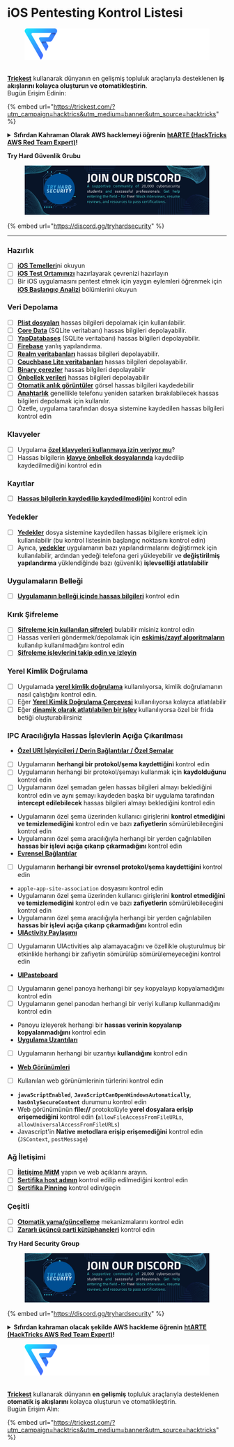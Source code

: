 # iOS Pentesting Kontrol Listesi

<figure><img src="../.gitbook/assets/image (48).png" alt=""><figcaption></figcaption></figure>

\
[**Trickest**](https://trickest.com/?utm_campaign=hacktrics&utm_medium=banner&utm_source=hacktricks) kullanarak dünyanın en gelişmiş topluluk araçlarıyla desteklenen **iş akışlarını kolayca oluşturun ve otomatikleştirin**.\
Bugün Erişim Edinin:

{% embed url="https://trickest.com/?utm_campaign=hacktrics&utm_medium=banner&utm_source=hacktricks" %}

<details>

<summary><strong>Sıfırdan Kahraman Olarak AWS hacklemeyi öğrenin</strong> <a href="https://training.hacktricks.xyz/courses/arte"><strong>htARTE (HackTricks AWS Red Team Expert)</strong></a><strong>!</strong></summary>

HackTricks'ı desteklemenin diğer yolları:

* **Şirketinizi HackTricks'te reklamınızı görmek istiyorsanız** veya **HackTricks'i PDF olarak indirmek istiyorsanız** [**ABONELİK PLANLARI**](https://github.com/sponsors/carlospolop)'na göz atın!
* [**Resmi PEASS & HackTricks ürünlerini**](https://peass.creator-spring.com) edinin
* [**PEASS Ailesi'ni**](https://opensea.io/collection/the-peass-family) keşfedin, özel [**NFT'lerimiz**](https://opensea.io/collection/the-peass-family)
* **💬 Discord grubuna** [**katılın**](https://discord.gg/hRep4RUj7f) veya [**telegram grubuna**](https://t.me/peass) katılın veya bizi **Twitter** 🐦 [**@carlospolopm**](https://twitter.com/hacktricks_live)**'da takip edin**.
* **Hacking püf noktalarınızı göndererek HackTricks** ve **HackTricks Cloud** github depolarına PR gönderin.

</details>

**Try Hard Güvenlik Grubu**

<figure><img src="../.gitbook/assets/telegram-cloud-document-1-5159108904864449420.jpg" alt=""><figcaption></figcaption></figure>

{% embed url="https://discord.gg/tryhardsecurity" %}

***

### Hazırlık

* [ ] [**iOS Temelleri**](ios-pentesting/ios-basics.md)ni okuyun
* [ ] [**iOS Test Ortamınızı**](ios-pentesting/ios-testing-environment.md) hazırlayarak çevrenizi hazırlayın
* [ ] Bir iOS uygulamasını pentest etmek için yaygın eylemleri öğrenmek için [**iOS Başlangıç Analizi**](ios-pentesting/#initial-analysis) bölümlerini okuyun

### Veri Depolama

* [ ] [**Plist dosyaları**](ios-pentesting/#plist) hassas bilgileri depolamak için kullanılabilir.
* [ ] [**Core Data**](ios-pentesting/#core-data) (SQLite veritabanı) hassas bilgileri depolayabilir.
* [ ] [**YapDatabases**](ios-pentesting/#yapdatabase) (SQLite veritabanı) hassas bilgileri depolayabilir.
* [ ] [**Firebase**](ios-pentesting/#firebase-real-time-databases) yanlış yapılandırma.
* [ ] [**Realm veritabanları**](ios-pentesting/#realm-databases) hassas bilgileri depolayabilir.
* [ ] [**Couchbase Lite veritabanları**](ios-pentesting/#couchbase-lite-databases) hassas bilgileri depolayabilir.
* [ ] [**Binary çerezler**](ios-pentesting/#cookies) hassas bilgileri depolayabilir
* [ ] [**Önbellek verileri**](ios-pentesting/#cache) hassas bilgileri depolayabilir
* [ ] [**Otomatik anlık görüntüler**](ios-pentesting/#snapshots) görsel hassas bilgileri kaydedebilir
* [ ] [**Anahtarlık**](ios-pentesting/#keychain) genellikle telefonu yeniden satarken bırakılabilecek hassas bilgileri depolamak için kullanılır.
* [ ] Özetle, uygulama tarafından dosya sistemine kaydedilen hassas bilgileri kontrol edin

### Klavyeler

* [ ] Uygulama [**özel klavyeleri kullanmaya izin veriyor mu**](ios-pentesting/#custom-keyboards-keyboard-cache)?
* [ ] Hassas bilgilerin [**klavye önbellek dosyalarında**](ios-pentesting/#custom-keyboards-keyboard-cache) kaydedilip kaydedilmediğini kontrol edin

### **Kayıtlar**

* [ ] [**Hassas bilgilerin kaydedilip kaydedilmediğini**](ios-pentesting/#logs) kontrol edin

### Yedekler

* [ ] [**Yedekler**](ios-pentesting/#backups) dosya sistemine kaydedilen hassas bilgilere erişmek için kullanılabilir (bu kontrol listesinin başlangıç noktasını kontrol edin)
* [ ] Ayrıca, [**yedekler**](ios-pentesting/#backups) uygulamanın bazı yapılandırmalarını değiştirmek için kullanılabilir, ardından yedeği telefona geri yükleyebilir ve **değiştirilmiş yapılandırma** yüklendiğinde bazı (güvenlik) **işlevselliği atlatılabilir**

### **Uygulamaların Belleği**

* [ ] [**Uygulamanın belleği içinde hassas bilgileri**](ios-pentesting/#testing-memory-for-sensitive-data) kontrol edin

### **Kırık Şifreleme**

* [ ] [**Şifreleme için kullanılan şifreleri**](ios-pentesting/#broken-cryptography) bulabilir misiniz kontrol edin
* [ ] Hassas verileri göndermek/depolamak için [**eskimiş/zayıf algoritmaların**](ios-pentesting/#broken-cryptography) kullanılıp kullanılmadığını kontrol edin
* [ ] [**Şifreleme işlevlerini takip edin ve izleyin**](ios-pentesting/#broken-cryptography)

### **Yerel Kimlik Doğrulama**

* [ ] Uygulamada [**yerel kimlik doğrulama**](ios-pentesting/#local-authentication) kullanılıyorsa, kimlik doğrulamanın nasıl çalıştığını kontrol edin.
* [ ] Eğer [**Yerel Kimlik Doğrulama Çerçevesi**](ios-pentesting/#local-authentication-framework) kullanılıyorsa kolayca atlatılabilir
* [ ] Eğer [**dinamik olarak atlatılabilen bir işlev**](ios-pentesting/#local-authentication-using-keychain) kullanılıyorsa özel bir frida betiği oluşturabilirsiniz

### IPC Aracılığıyla Hassas İşlevlerin Açığa Çıkarılması

* [**Özel URI İşleyicileri / Derin Bağlantılar / Özel Şemalar**](ios-pentesting/#custom-uri-handlers-deeplinks-custom-schemes)
* [ ] Uygulamanın **herhangi bir protokol/şema kaydettiğini** kontrol edin
* [ ] Uygulamanın herhangi bir protokol/şemayı kullanmak için **kaydolduğunu** kontrol edin
* [ ] Uygulamanın özel şemadan gelen hassas bilgileri almayı beklediğini kontrol edin ve aynı şemayı kaydeden başka bir uygulama tarafından **intercept edilebilecek** hassas bilgileri almayı beklediğini kontrol edin
* Uygulamanın özel şema üzerinden kullanıcı girişlerini **kontrol etmediğini ve temizlemediğini** kontrol edin ve bazı **zafiyetlerin** sömürülebileceğini kontrol edin
* Uygulamanın özel şema aracılığıyla herhangi bir yerden çağrılabilen **hassas bir işlevi açığa çıkarıp çıkarmadığını** kontrol edin
* [**Evrensel Bağlantılar**](ios-pentesting/#universal-links)
* [ ] Uygulamanın **herhangi bir evrensel protokol/şema kaydettiğini** kontrol edin
* `apple-app-site-association` dosyasını kontrol edin
* Uygulamanın özel şema üzerinden kullanıcı girişlerini **kontrol etmediğini ve temizlemediğini** kontrol edin ve bazı **zafiyetlerin** sömürülebileceğini kontrol edin
* Uygulamanın özel şema aracılığıyla herhangi bir yerden çağrılabilen **hassas bir işlevi açığa çıkarıp çıkarmadığını** kontrol edin
* [**UIActivity Paylaşımı**](ios-pentesting/ios-uiactivity-sharing.md)
* [ ] Uygulamanın UIActivities alıp alamayacağını ve özellikle oluşturulmuş bir etkinlikle herhangi bir zafiyetin sömürülüp sömürülemeyeceğini kontrol edin
* [**UIPasteboard**](ios-pentesting/ios-uipasteboard.md)
* [ ] Uygulamanın genel panoya herhangi bir şey kopyalayıp kopyalamadığını kontrol edin
* [ ] Uygulamanın genel panodan herhangi bir veriyi kullanıp kullanmadığını kontrol edin
* Panoyu izleyerek herhangi bir **hassas verinin kopyalanıp kopyalanmadığını** kontrol edin
* [**Uygulama Uzantıları**](ios-pentesting/ios-app-extensions.md)
* [ ] Uygulamanın herhangi bir uzantıyı **kullandığını** kontrol edin
* [**Web Görünümleri**](ios-pentesting/ios-webviews.md)
* [ ] Kullanılan web görünümlerinin türlerini kontrol edin
* **`javaScriptEnabled`**, **`JavaScriptCanOpenWindowsAutomatically`**, **`hasOnlySecureContent`** durumunu kontrol edin
* Web görünümünün **file://** protokolüyle **yerel dosyalara erişip erişemediğini** kontrol edin **(**`allowFileAccessFromFileURLs`, `allowUniversalAccessFromFileURLs`)
* Javascript'in **Native** **metodlara erişip erişemediğini** kontrol edin (`JSContext`, `postMessage`)
### Ağ İletişimi

* [ ] [**İletişime MitM**](ios-pentesting/#network-communication) yapın ve web açıklarını arayın.
* [ ] [**Sertifika host adının**](ios-pentesting/#hostname-check) kontrol edilip edilmediğini kontrol edin
* [ ] [**Sertifika Pinning**](ios-pentesting/#certificate-pinning) kontrol edin/geçin

### **Çeşitli**

* [ ] [**Otomatik yama/güncelleme**](ios-pentesting/#hot-patching-enforced-updateing) mekanizmalarını kontrol edin
* [ ] [**Zararlı üçüncü parti kütüphaneleri**](ios-pentesting/#third-parties) kontrol edin

**Try Hard Security Group**

<figure><img src="../.gitbook/assets/telegram-cloud-document-1-5159108904864449420.jpg" alt=""><figcaption></figcaption></figure>

{% embed url="https://discord.gg/tryhardsecurity" %}

<details>

<summary><strong>Sıfırdan kahraman olacak şekilde AWS hackleme öğrenin</strong> <a href="https://training.hacktricks.xyz/courses/arte"><strong>htARTE (HackTricks AWS Red Team Expert)</strong></a><strong>!</strong></summary>

HackTricks'ı desteklemenin diğer yolları:

* **Şirketinizi HackTricks'te reklamını görmek istiyorsanız** veya **HackTricks'i PDF olarak indirmek istiyorsanız** [**ABONELİK PLANLARI**](https://github.com/sponsors/carlospolop)'na göz atın!
* [**Resmi PEASS & HackTricks ürünlerini**](https://peass.creator-spring.com) edinin
* [**The PEASS Family'yi**](https://opensea.io/collection/the-peass-family) keşfedin, özel [**NFT'lerimiz**](https://opensea.io/collection/the-peass-family) koleksiyonumuz
* **Katılın** 💬 [**Discord grubuna**](https://discord.gg/hRep4RUj7f) veya [**telegram grubuna**](https://t.me/peass) veya bizi **Twitter** 🐦 [**@carlospolopm**](https://twitter.com/hacktricks_live)**'da takip edin.**
* **Hacking püf noktalarınızı paylaşarak** [**HackTricks**](https://github.com/carlospolop/hacktricks) ve [**HackTricks Cloud**](https://github.com/carlospolop/hacktricks-cloud) github depolarına PR gönderin.

</details>

<figure><img src="../.gitbook/assets/image (48).png" alt=""><figcaption></figcaption></figure>

\
[**Trickest**](https://trickest.com/?utm_campaign=hacktrics&utm_medium=banner&utm_source=hacktricks) kullanarak dünyanın **en gelişmiş** topluluk araçlarıyla desteklenen **otomatik iş akışlarını** kolayca oluşturun ve otomatikleştirin.\
Bugün Erişim Alın:

{% embed url="https://trickest.com/?utm_campaign=hacktrics&utm_medium=banner&utm_source=hacktricks" %}
